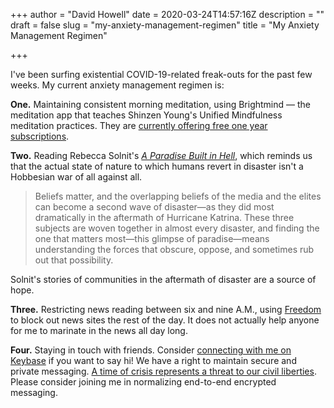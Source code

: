 +++
author = "David Howell"
date = 2020-03-24T14:57:16Z
description = ""
draft = false
slug = "my-anxiety-management-regimen"
title = "My Anxiety Management Regimen"

+++


I've been surfing existential COVID-19-related freak-outs for the past few weeks. My current anxiety management regimen is:

**One.** Maintaining consistent morning meditation, using Brightmind — the meditation app that teaches Shinzen Young's Unified Mindfulness meditation practices. They are [currently offering free one year subscriptions](http://brightmind.com/selfcare).

**Two.** Reading Rebecca Solnit's [_A Paradise Built in Hell_](https://www.goodreads.com/book/show/6444492-a-paradise-built-in-hell), which reminds us that the actual state of nature to which humans revert in disaster isn't a Hobbesian war of all against all.

> Beliefs matter, and the overlapping beliefs of the media and the elites can become a second wave of disaster—as they did most dramatically in the aftermath of Hurricane Katrina. These three subjects are woven together in almost every disaster, and finding the one that matters most—this glimpse of paradise—means understanding the forces that obscure, oppose, and sometimes rub out that possibility.

Solnit's stories of communities in the aftermath of disaster are a source of hope.

**Three.** Restricting news reading between six and nine A.M., using [Freedom](https://freedom.to/) to block out news sites the rest of the day. It does not actually help anyone for me to marinate in the news all day long.

**Four.** Staying in touch with friends. Consider [connecting with me on Keybase](https://keybase.io/dehowell) if you want to say hi! We have a right to maintain secure and private messaging. [A time of crisis represents a threat to our civil liberties](https://www.eff.org/deeplinks/2020/03/eff-and-covid-19-protecting-openness-security-and-civil-liberties). Please consider joining me in normalizing end-to-end encrypted messaging.


